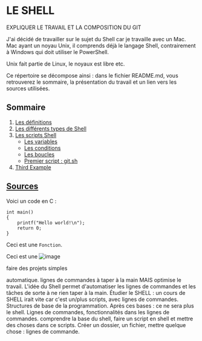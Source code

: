 # LE SHELL

EXPLIQUER LE TRAVAIL ET LA COMPOSITION DU GIT

J'ai décidé de travailler sur le sujet du Shell car je travaille avec un Mac. Mac ayant un noyau Unix, il comprends déjà le langage Shell, contrairement à Windows qui doit utiliser le PowerShell. 

Unix fait partie de Linux, le noyaux est libre etc.

Ce répertoire se décompose ainsi : dans le fichier README.md, vous retrouverez le sommaire, la présentation du travail et un lien vers les sources utilisées. 

## Sommaire
1. [Les définitions](./definition.md)
2. [Les différents types de Shell](./types.md)
3. [Les scripts Shell](./script.md)
    * [Les variables](./var.md)
    * [Les conditions](./conditions.md)
    * [Les boucles](./boucles.md)
    * [Premier script : git.sh](./git.sh)
4. [Third Example](./example.md)

## [Sources](./sources.md)

Voici un code en C :

    int main()
    {
        printf("Hello world!\n");
        return 0;
    }

Ceci est une `Fonction`.

Ceci est une ![image](oliviamoreau/Desktop/test.jpg)

faire des projets simples

automatique. lignes de commandes à taper à la main MAIS optimise le travail. L'idée du Shell permet d'automatiser les lignes de commandes et les tâches de sorte à ne rien taper à la main. Étudier le SHELL : un cours de SHELL irait vite car c'est un/plus scripts, avec lignes de commandes. Structures de base de la programmation. Après ces bases : ce ne sera plus le shell. Lignes de commandes, fonctionnalités dans les lignes de commandes. 
comprendre la base du shell, faire un script en shell et mettre des choses dans ce scripts. Créer un dossier, un fichier, mettre quelque chose : lignes de commande. 